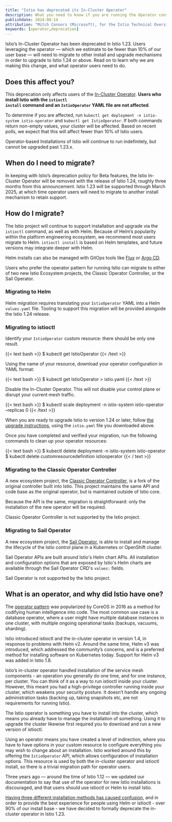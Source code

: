 ```yaml
---
title: "Istio has deprecated its In-Cluster Operator"
description: What you need to know if you are running the Operator controller in your cluster.
publishdate: 2024-08-14
attribution: "Mitch Connors (Microsoft), for the Istio Technical Oversight Committee"
keywords: [operator,deprecation]
---
```


Istio’s In-Cluster Operator has been deprecated in Istio 1.23.  Users leveraging the operator — which we estimate to be fewer than 10% of our user base — will need to migrate to other install and upgrade mechanisms in order to upgrade to Istio 1.24 or above. Read on to learn why we are making this change, and what operator users need to do.

## Does this affect you?

This deprecation only affects users of the [In-Cluster Operator](https://archive.istio.io/v1.23/docs/setup/install/operator/).  **Users who install Istio with the <code>istioctl install</code> command and an `IstioOperator` YAML file are not affected**.

To determine if you are affected, run `kubectl get deployment -n istio-system istio-operator` and `kubectl get IstioOperator`.  If both commands return non-empty values, your cluster will be affected. Based on recent polls, we expect that this will affect fewer than 10% of Istio users.

Operator-based Installations of Istio will continue to run indefinitely, but cannot be upgraded past 1.23.x.

## When do I need to migrate?

In keeping with Istio’s deprecation policy for Beta features, the Istio In-Cluster Operator will be removed with the release of Istio 1.24, roughly three months from this announcement. Istio 1.23 will be supported through March 2025, at which time operator users will need to migrate to another install mechanism to retain support.

## How do I migrate?

The Istio project will continue to support installation and upgrade via the `istioctl` command, as well as with Helm. Because of Helm’s popularity within the platform engineering ecosystem, we recommend most users migrate to Helm. `istioctl install` is based on Helm templates, and future versions may integrate deeper with Helm.

Helm installs can also be managed with GitOps tools like [Flux](https://fluxcd.io/) or [Argo CD](https://argo-cd.readthedocs.io/).

Users who prefer the operator pattern for running Istio can migrate to either of two new Istio Ecosystem projects, the Classic Operator Controller, or the Sail Operator.

### Migrating to Helm

Helm migration requires translating your `IstioOperator` YAML into a Helm `values.yaml` file.  Tooling to support this migration will be provided alongside the Istio 1.24 release.

### Migrating to istioctl

Identify your `IstioOperator` custom resource: there should be only one result.

{{< text bash >}}
$ kubectl get IstioOperator
{{< /text >}}

Using the name of your resource, download your operator configuration in YAML format:

{{< text bash >}}
$ kubectl get IstioOperator <name> > istio.yaml
{{< /text >}}

Disable the In-Cluster Operator. This will not disable your control plane or disrupt your current mesh traffic.

{{< text bash >}}
$ kubectl scale deployment -n istio-system istio-operator –replicas 0
{{< /text >}}

When you are ready to upgrade Istio to version 1.24 or later, follow [the upgrade instructions](/docs/setup/upgrade/canary/), using the `istio.yaml` file you downloaded above.

Once you have completed and verified your migration, run the following commands to clean up your operator resources:

{{< text bash >}}
$ kubectl delete deployment -n istio-system istio-operator
$ kubectl delete customresourcedefinition istiooperator
{{< / text >}}

### Migrating to the Classic Operator Controller

A new ecosystem project, the [Classic Operator Controller](https://github.com/istio-ecosystem/classic-operator-controller), is a fork of the original controller built into Istio. This project maintains the same API and code base as the original operator, but is maintained outside of Istio core.

Because the API is the same, migration is straightforward: only the installation of the new operator will be required.

Classic Operator Controller is not supported by the Istio project.

### Migrating to Sail Operator

A new ecosystem project, the [Sail Operator](https://github.com/istio-ecosystem/sail-operator), is able to install and manage the lifecycle of the Istio control plane in a Kubernetes or OpenShift cluster.

Sail Operator APIs are built around Istio's Helm chart APIs. All installation and configuration options that are exposed by Istio's Helm charts are available through the Sail Operator CRD's `values:` fields.

Sail Operator is not supported by the Istio project.

## What is an operator, and why did Istio have one?

The [operator pattern](https://kubernetes.io/docs/concepts/extend-kubernetes/operator/) was popularized by CoreOS in 2016 as a method for codifying human intelligence into code. The most common use case is a database operator, where a user might have multiple database instances in one cluster, with multiple ongoing operational tasks (backups, vacuums, sharding).

Istio introduced istioctl and the in-cluster operator in version 1.4, in response to problems with Helm v2. Around the same time, Helm v3 was introduced, which addressed the community’s concerns, and is a preferred method for installing software on Kubernetes today. Support for Helm v3 was added in Istio 1.8.

Istio’s in-cluster operator handled installation of the service mesh components - an operation you generally do one time, and for one instance, per cluster. You can think of it as a way to run istioctl inside your cluster. However, this meant you had a high-privilege controller running inside your cluster, which weakens your security posture. It doesn’t handle any ongoing administration tasks (backing up, taking snapshots etc, are not requirements for running Istio).

The Istio operator is something you have to install into the cluster, which means you already have to manage the installation of something. Using it to upgrade the cluster likewise first required you to download and run a new version of istioctl.

Using an operator means you have created a level of indirection, where you have to have options in your custom resource to configure everything you may wish to change about an installation. Istio worked around this by offering the `IstioOperator` API, which allows configuration of installation options. This resource is used by both the in-cluster operator and istioctl install, so there is a trivial migration path for operator users.

Three years ago — around the time of Istio 1.12 — we updated our documentation to say that use of the operator for new Istio installations is discouraged, and that users should use istioctl or Helm to install Istio.

[Having three different installation methods has caused confusion](https://blog.howardjohn.info/posts/istio-install/), and in order to provide the best experience for people using Helm or istioctl - over 90% of our install base - we have decided to formally deprecate the in-cluster operator in Istio 1.23.
